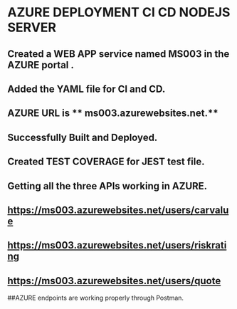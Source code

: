 #  AZURE DEPLOYMENT CI CD NODEJS SERVER


## Created a WEB APP service named MS003 in the AZURE portal .

## Added the YAML file for CI and CD.

## AZURE URL is ** ms003.azurewebsites.net.**

## Successfully Built and Deployed.

## Created TEST COVERAGE for JEST test file.

## Getting all the three APIs working in AZURE.

## **https://ms003.azurewebsites.net/users/carvalue**

## **https://ms003.azurewebsites.net/users/riskrating**

## **https://ms003.azurewebsites.net/users/quote**

##AZURE endpoints are working properly through Postman.
